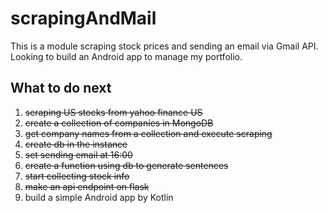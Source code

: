 # scrapingAndMail
This is a module scraping stock prices and sending an email via Gmail API.<br>
Looking to build an Android app to manage my portfolio.

## What to do next

1. ~~scraping US stocks from yahoo finance US~~
1. ~~create a collection of companies in MongoDB~~
1. ~~get company names from a collection and execute scraping~~
1. ~~create db in the instance~~
1. ~~set sending email at 16:00~~
1. ~~create a function using db to generate sentences~~
1. ~~start collecting stock info~~
1. ~~make an api endpoint on flask~~
1. build a simple Android app by Kotlin
